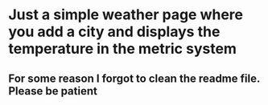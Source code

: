 # Just a simple weather page where you add a city and displays the temperature in the metric system
## For some reason I forgot to clean the readme file. Please be patient
